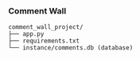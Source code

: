### Comment Wall

```
comment_wall_project/
├── app.py
├── requirements.txt
└── instance/comments.db (database)
```
